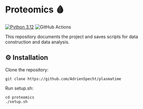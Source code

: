 # Proteomics 🩸

[![Python 3.12](https://img.shields.io/badge/python-3.12-blue.svg)](https://www.python.org/downloads/release/python-312/)
![GitHub Actions](https://github.com/AdrienSpecht/proteomics/actions/workflows/checks.yml/badge.svg)

This repository documents the project and saves scripts for data construction and data analysis.

## ⚙️ Installation

Clone the repository:

```shell
git clone https://github.com/AdrienSpecht/plasmatime
```

Run setup.sh:

```shell
cd proteomics
./setup.sh
```
